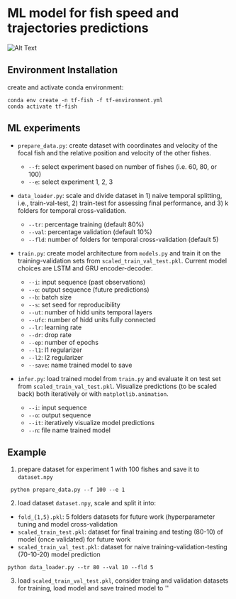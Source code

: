 # ML model for fish speed and trajectories predictions

![Alt Text](./predictions_4i_2o.gif)

## Environment Installation
create and activate conda environment:
```{r}
conda env create -n tf-fish -f tf-environment.yml
conda activate tf-fish 
```

## ML experiments

* `prepare_data.py`: create dataset with coordinates and velocity of the focal fish  and the relative position and velocity of the other fishes.
  * `--f`: select experiment based on number of fishes (i.e. 60, 80, or 100)
  * `--e`: select experiment 1, 2, 3

* `data_loader.py`: scale and divide dataset in 1) naive temporal splitting, i.e., train-val-test, 2) train-test for assessing final performance, and 3) k folders for temporal cross-validation.
  * `--tr`: percentage training (default 80%)
  * `--val`: percentage validation (default 10%)
  * `--fld`: number of folders for temporal cross-validation (default 5)

* `train.py`: create model architecture from `models.py` and train it on the training-validation sets from `scaled_train_val_test.pkl`. Current model choices are LSTM and GRU encoder-decoder.
  * `--i`: input sequence (past observations)
  * `--o`: output sequence (future predictions)
  * `--b`: batch size
  * `--s`: set seed for reproducibility 
  * `--ut`: number of hidd units temporal layers
  * `--ufc`: number of hidd units fully connected
  * `--lr`: learning rate
  * `--dr`: drop rate
  * `--ep`: number of epochs
  * `--l1`: l1 regularizer
  * `--l2`: l2 regularizer
  * `--save`: name trained model to save

* `infer.py`: load trained model from `train.py` and evaluate it on test set from `scaled_train_val_test.pkl`. Visualize predictions (to be scaled back) both iteratively or with `matplotlib.animation`.
  * `--i`: input sequence
  * `--o`: output sequence
  * `--it`: iteratively visualize model predictions
  * `--n`: file name trained model

## Example
1. prepare dataset for experiment 1 with 100 fishes and save it to `dataset.npy`
```{r}
 python prepare_data.py --f 100 --e 1
```  
2. load dataset `dataset.npy`, scale and split it into:
  * `fold_{1,5}.pkl`: 5 folders datasets for future work (hyperparameter tuning and model cross-validation
  * `scaled_train_test.pkl`: dataset for final training and testing (80-10) of model (once validated) for future work 
  * `scaled_train_val_test.pkl`: dataset for naive training-validation-testing (70-10-20) model prediction

```{r}
python data_loader.py --tr 80 --val 10 --fld 5
```

3. load `scaled_train_val_test.pkl`, consider traing and validation datasets for training, load model and save trained model to ''



